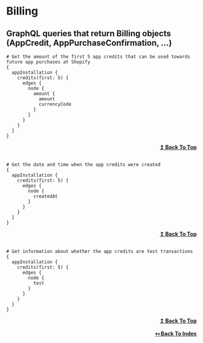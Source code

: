 
# Billing

## GraphQL queries that return Billing objects (AppCredit, AppPurchaseConfirmation, ...)

```
# Get the amount of the first 5 app credits that can be used towards future app purchases at Shopify
{
  appInstallation {
    credits(first: 5) {
      edges {
        node {
          amount {
            amount
            currencyCode
          }
        }
      }
    }
  }
}
```

<div align="right">
  <b><a href="#billing">↥ Back To Top</a></b>
</div>
<br>

```
# Get the date and time when the app credits were created
{
  appInstallation {
    credits(first: 5) {
      edges {
        node {
          createdAt
        }
      }
    }
  }
}
```
<div align="right">
  <b><a href="#billing">↥ Back To Top</a></b>
</div>
<br>

```
# Get information about whether the app credits are test transactions
{
  appInstallation {
    credits(first: 5) {
      edges {
        node {
          test
        }
      }
    }
  }
}
```

<div align="right">
  <b><a href="#billing">↥ Back To Top</a></b>
</div>
<br>

<div align="right">
  <b><a href="https://github.com/0l1v3r5/shopify-graphql-queries">↤ Back To Index</a></b>
</div>
